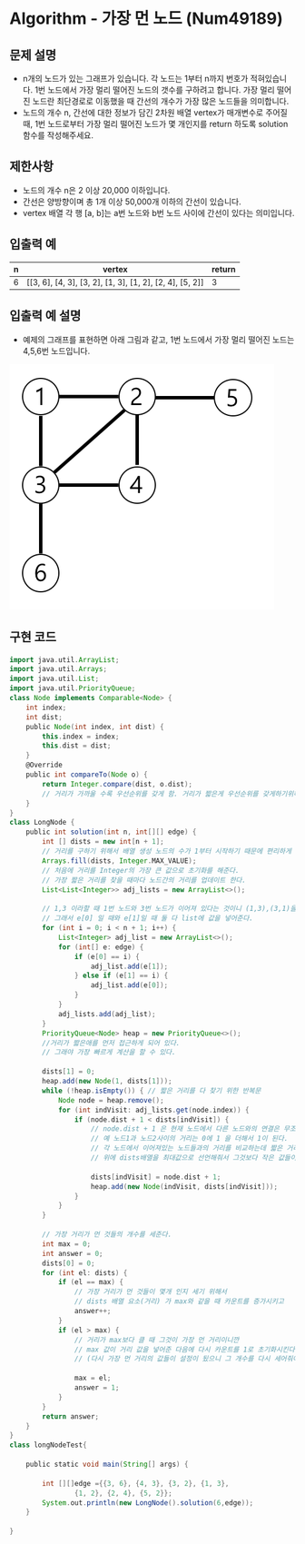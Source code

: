 # Algorithm - 가장 먼 노드 (Num49189)
## 문제 설명
* n개의 노드가 있는 그래프가 있습니다. 각 노드는 1부터 n까지 번호가 적혀있습니다.
 1번 노드에서 가장 멀리 떨어진 노드의 갯수를 구하려고 합니다. 
 가장 멀리 떨어진 노드란 최단경로로 이동했을 때 간선의 개수가 가장 많은 노드들을 의미합니다.
* 노드의 개수 n, 간선에 대한 정보가 담긴 2차원 배열 vertex가 매개변수로 주어질 때, 
1번 노드로부터 가장 멀리 떨어진 노드가 몇 개인지를 return 하도록 solution 함수를 작성해주세요.

## 제한사항
* 노드의 개수 n은 2 이상 20,000 이하입니다.
* 간선은 양방향이며 총 1개 이상 50,000개 이하의 간선이 있습니다.
* vertex 배열 각 행 [a, b]는 a번 노드와 b번 노드 사이에 간선이 있다는 의미입니다.
## 입출력 예
|n|	vertex	|return|
|---|-------|-----|
|6|	[[3, 6], [4, 3], [3, 2], [1, 3], [1, 2], [2, 4], [5, 2]]| 3|
## 입출력 예 설명
* 예제의 그래프를 표현하면 아래 그림과 같고, 1번 노드에서 가장 멀리 떨어진 노드는 4,5,6번 노드입니다.

![가장먼노드](/Java/documents/images/가장먼노드.png) 

## 구현 코드

```groovy
import java.util.ArrayList;
import java.util.Arrays;
import java.util.List;
import java.util.PriorityQueue;
class Node implements Comparable<Node> {
    int index;
    int dist;
    public Node(int index, int dist) {
        this.index = index;
        this.dist = dist;
    }
    @Override
    public int compareTo(Node o) {
        return Integer.compare(dist, o.dist);
        // 거리가 가까울 수록 우선순위를 갖게 함. 거리가 짧은게 우선순위를 갖게하기위해서
    }
}
class LongNode {
    public int solution(int n, int[][] edge) {
        int [] dists = new int[n + 1];
        // 거리를 구하기 위해서 배열 생성 노드의 수가 1부터 시작하기 때문에 편리하게 쓰기우해 n+1을 해준 것이다. 0은 무시한다.
        Arrays.fill(dists, Integer.MAX_VALUE);
        // 처음에 거리를 Integer의 가장 큰 값으로 초기화를 해준다.
        // 가장 짧은 거리를 찾을 때마다 노드간의 거리를 업데이트 한다.
        List<List<Integer>> adj_lists = new ArrayList<>();

        // 1,3 이라할 때 1번 노드와 3번 노드가 이어져 있다는 것이니 (1,3),(3,1)을 나눌 필요가 없다.
        // 그래서 e[0] 일 때와 e[1]일 때 둘 다 list에 값을 넣어준다.
        for (int i = 0; i < n + 1; i++) {
            List<Integer> adj_list = new ArrayList<>();
            for (int[] e: edge) {
                if (e[0] == i) {
                    adj_list.add(e[1]);
                } else if (e[1] == i) {
                    adj_list.add(e[0]);
                }
            }
            adj_lists.add(adj_list);
        }
        PriorityQueue<Node> heap = new PriorityQueue<>();
        //거리가 짧은애를 먼저 접근하게 되어 있다.
        // 그래야 가장 빠르게 계산을 할 수 있다.
        
        dists[1] = 0;
        heap.add(new Node(1, dists[1]));
        while (!heap.isEmpty()) { // 짧은 거리를 다 찾기 위한 반복문
            Node node = heap.remove();
            for (int indVisit: adj_lists.get(node.index)) {
                if (node.dist + 1 < dists[indVisit]) {
                    // node.dist + 1 은 현재 노드에서 다른 노드와의 연결은 무조건 1이 되니깐
                    // 예 노드1과 노드2사이의 거리는 0에 1 을 더해서 1이 된다.
                    // 각 노드에서 이어져있는 노드들과의 거리를 비교하는데 짧은 거리를 구하는 거니깐
                    // 위에 dists배열을 최대값으로 선언해줘서 그것보다 작은 값들이 대입되게 했다.
                    
                    dists[indVisit] = node.dist + 1;
                    heap.add(new Node(indVisit, dists[indVisit]));
                }
            }
        }

        // 가장 거리가 먼 것들의 개수를 세준다.
        int max = 0;
        int answer = 0;
        dists[0] = 0;
        for (int el: dists) {
            if (el == max) {
                // 가장 거리가 먼 것들이 몇개 인지 세기 위해서
                // dists 배열 요소(거리) 가 max와 같을 때 카운트를 증가시키고
                answer++;
            }
            if (el > max) {
                // 거리가 max보다 클 때 그것이 가장 먼 거리이니깐
                // max 값이 거리 값을 넣어준 다음에 다시 카운트를 1로 초기화시킨다.
                // (다시 가장 먼 거리의 값들이 설정이 됬으니 그 개수를 다시 세어줘야하니깐)
                
                max = el;
                answer = 1;
            }
        }
        return answer;
    }
}
class longNodeTest{

    public static void main(String[] args) {

        int [][]edge ={{3, 6}, {4, 3}, {3, 2}, {1, 3},
                {1, 2}, {2, 4}, {5, 2}};
        System.out.println(new LongNode().solution(6,edge));
    }

}
```

